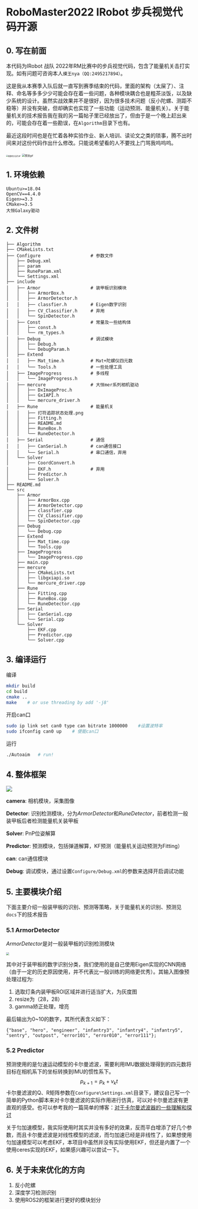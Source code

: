 # RoboMaster2022 IRobot 步兵视觉代码开源

## 0. 写在前面

本代码为IRobot 战队 2022年RM比赛中的步兵视觉代码，包含了能量机关击打实现。如有问题可咨询本人`摸王nya（QQ:2495217894）`。

这是我从本赛季入队后就一直写到赛季结束的代码，里面的架构（太屎了）、注释、命名等多多少少可能会存在着一些问题，各种模块耦合也是粗茶淡饭，以及缺少系统的设计。虽然实战效果并不是很好，因为很多技术问题（反小陀螺、测距不稳等）并没有突破，但却确实也实现了一些功能（运动预测、能量机关）。关于能量机关的技术报告我在我的另一篇帖子里已经放出了，但由于是一个晚上赶出来的，可能会存在着一些勘误，在`Algorithm`目录下也有。

最近这段时间也是在忙着各种实验作业、新人培训、读论文之类的琐事，腾不出时间来对这份代码作出什么修改。只能说希望看的人不要找上门骂我呜呜呜。

<img src="./docs/能量机关-道具训练.gif" alt="能量机关击打gif" style="zoom: 33%;" />

<img src="./docs/预测.gif" alt="预测gif" style="zoom:50%;" />

## 1. 环境依赖

```
Ubuntu>=18.04
OpenCV==4.4.0
Eigen>=3.3
CMake>=3.5
大恒Galaxy驱动
```

## 2. 文件树

```
├── Algorithm
├── CMakeLists.txt
├── Configure					# 参数文件
│   ├── Debug.xml
│   ├── param
│   ├── RuneParam.xml
│   └── Settings.xml
├── include
│   ├── Armor					# 装甲板识别模块
│   │   ├── ArmorBox.h
│   │   ├── ArmorDetector.h
│   │   ├── classfier.h			# Eigen数字识别
│   │   ├── CV_Classifier.h		# 弃用
│   │   └── SpinDetector.h
│   ├── Const					# 常量及一些结构体
│   │   ├── const.h
│   │   └── rm_types.h
│   ├── Debug					# 调试模块
│   │   ├── Debug.h
│   │   └── DebugParam.h
│   ├── Extend					
│   │   ├── Mat_time.h			# Mat+陀螺仪四元数
│   │   └── Tools.h				# 一些处理工具
│   ├── ImageProgress			# 多线程
│   │   └── ImageProgress.h
│   ├── mercure					# 大恒mer系列相机驱动
│   │   ├── DxImageProc.h
│   │   ├── GxIAPI.h
│   │   └── mercure_driver.h
│   ├── Rune					# 能量机关
│   │   ├── 打符追踪状态处理.png
│   │   ├── Fitting.h
│   │   ├── README.md
│   │   ├── RuneBox.h
│   │   └── RuneDetector.h
│   ├── Serial					# 通信
│   │   ├── CanSerial.h			# can通信接口
│   │   └── Serial.h			# 串口通信，弃用
│   └── Solver
│       ├── CoordConvert.h
│       ├── EKF.h				# 弃用
│       ├── Predictor.h
│       └── Solver.h
├── README.md
└── src
    ├── Armor
    │   ├── ArmorBox.cpp
    │   ├── ArmorDetector.cpp
    │   ├── classfier.cpp			
    │   ├── CV_Classifier.cpp		
    │   └── SpinDetector.cpp
    ├── Debug
    │   └── Debug.cpp
    ├── Extend
    │   ├── Mat_time.cpp
    │   └── Tools.cpp
    ├── ImageProgress
    │   └── ImageProgress.cpp
    ├── main.cpp
    ├── mercure
    │   ├── CMakeLists.txt
    │   ├── libgxiapi.so
    │   └── mercure_driver.cpp
    ├── Rune
    │   ├── Fitting.cpp
    │   ├── RuneBox.cpp
    │   └── RuneDetector.cpp
    ├── Serial
    │   ├── CanSerial.cpp			
    │   └── Serial.cpp					
    └── Solver
        ├── EKF.cpp						
        ├── Predictor.cpp
        └── Solver.cpp
```

## 3. 编译运行

编译

```bash
mkdir build
cd build
cmake ..
make 	# or use threading by add '-j8'
```

开启can口

```bash
sudo ip link set can0 type can bitrate 1000000    #设置波特率
sudo ifconfig can0 up    # 使能can口
```

运行

```bash
./Autoaim	# run!
```

## 4. 整体框架

![](./docs/步兵框架.png)

**camera**: 相机模块，采集图像

**Detector**: 识别检测模块，分为*ArmorDetector*和*RuneDetector*，前者检测一般装甲板后者检测能量机关装甲板

**Solver**:  PnP位姿解算

**Predictor**: 预测模块，包括弹道解算，KF预测（能量机关运动预测为Fitting）

**can**: can通信模块

**Debug**: 调试模块，通过设置`Configure/Debug.xml`的参数来选择开启调试功能

## 5. 主要模块介绍

下面主要介绍一般装甲板的识别、预测等策略，关于能量机关的识别、预测见`docs`下的技术报告

### 5.1 ArmorDetector

*ArmorDetector*是对一般装甲板的识别检测模块

<img src="./docs/装甲板识别.png" style="zoom: 50%;" />

其中对于装甲板的数字识别分类，我们使用的是自己使用Eigen实现的CNN网络（由于一定的历史原因使用，并不代表比一般训练的网络更优秀）。其输入图像预处理过程为: 

1. 选取灯条内装甲板ROI区域并进行适当扩大，为灰度图
2. resize为（28，28）
3. gamma矫正处理，增亮

最后输出为0~10的数字，其所代表含义如下：

```
{"base", "hero", "engineer", "infantry3", "infantry4", "infantry5", "sentry", "outpost", "error101", "error010", "error111"};
```



### 5.2 Predictor

预测使用的是匀速运动模型的卡尔曼滤波，需要利用IMU数据处理得到的四元数将目标在相机系下的坐标转换到IMU的惯性系下。
$$
p_{k+1} = p_k + v_k t
$$
卡尔曼滤波的Q、R矩阵参数在`Configure\Settings.xml`目录下，建议自己写一个简单的Python脚本来对卡尔曼滤波的实际作用进行仿真，可以对卡尔曼滤波有更直观的感受。也可以参考我的一篇简单的博客：[对于卡尔曼滤波器的一些理解和探讨](https://blog.csdn.net/qq_52967097/article/details/123230837)

关于匀加速模型，我实际使用时其实并没有多好的效果，反而平白增添了好几个参数，而且卡尔曼滤波是对线性模型的滤波，而匀加速已经是非线性了，如果想使用匀加速模型可以考虑EKF，本项目中虽然并没有实际使用EKF，但还是内置了一个使用ceres实现的EKF，如果感兴趣可以尝试一下。

## 6. 关于未来优化的方向

1. 反小陀螺
2. 深度学习检测识别
3. 使用ROS2的框架进行更好的模块划分
